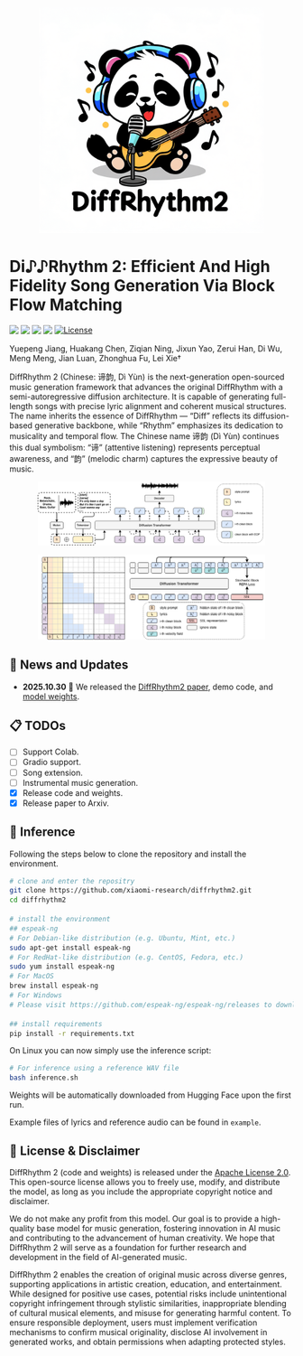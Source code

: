 <p align="center">
    <img src="src/diffrhythm2_logo.png" width="400"/>
<p>

<p align="center">
   <h1>Di♪♪Rhythm 2: Efficient And High Fidelity Song Generation Via Block Flow Matching</h1>
</p>

<div style='display:flex; gap: 0.25rem; '>
  <a href='https://arxiv.org/pdf/2510.22950'><img src='https://img.shields.io/badge/Paper-PDF-red'></a>
  <a href='https://aslp-lab.github.io/DiffRhythm2.github.io'><img src='https://img.shields.io/badge/Project-Demo-green'></a>
  <a href='https://huggingface.co/ASLP-lab/DiffRhythm2'><img src='https://img.shields.io/badge/%F0%9F%A4%97%20Hugging%20Face-Models-yellow'></a>
  <a href='https://huggingface.co/spaces/ASLP-lab/DiffRhythm2'><img src='https://img.shields.io/badge/%F0%9F%A4%97%20Hugging%20Face-Space-yellow'></a>
  <a href="https://github.com/xiaomi-research/diffrhythm2/blob/main/LICENSE"><img alt="License" src="https://img.shields.io/badge/License-Apache%202.0-blue?&color=blue"/></a>
</div>

Yuepeng Jiang, Huakang Chen, Ziqian Ning, Jixun Yao, Zerui Han, Di Wu, Meng Meng, Jian Luan, Zhonghua Fu, Lei Xie†

<!-- <p align="center">
  <b>DiffRhythm 2</b> &nbsp;&nbsp;|&nbsp;&nbsp;
  📑 <a href="https://arxiv.org/abs/2503.01183">Paper</a> &nbsp;&nbsp;|&nbsp;&nbsp;
  🎵 <a href="https://aslp-lab.github.io/DiffRhythm.github.io/">Demo</a>
</p> -->

DiffRhythm 2 (Chinese: 谛韵, Dì Yùn) is the next-generation open-sourced music generation framework that advances the original DiffRhythm with a semi-autoregressive diffusion architecture. It is capable of generating full-length songs with precise lyric alignment and coherent musical structures. The name inherits the essence of DiffRhythm — “Diff” reflects its diffusion-based generative backbone, while “Rhythm” emphasizes its dedication to musicality and temporal flow. The Chinese name 谛韵 (Dì Yùn) continues this dual symbolism: “谛” (attentive listening) represents perceptual awareness, and “韵” (melodic charm) captures the expressive beauty of music.

<p align="center">
    <img src="src/model2.png" width="80%"/>
<p>

<p align="center">
    <img src="src/model1.png" width="80%"/>
<p>

## 📢 News and Updates

* **2025.10.30** 🚀 We released the [DiffRhythm2 paper](https://arxiv.org/pdf/2510.22950), demo code, and [model weights](https://huggingface.co/ASLP-lab/DiffRhythm2).

## 📋 TODOs
- [ ] Support Colab.
- [ ] Gradio support.
- [ ] Song extension.
- [ ] Instrumental music generation.
- [x] Release code and weights.
- [x] Release paper to Arxiv.

## 🔨 Inference

Following the steps below to clone the repository and install the environment.

```bash 
# clone and enter the repositry
git clone https://github.com/xiaomi-research/diffrhythm2.git
cd diffrhythm2

# install the environment
## espeak-ng
# For Debian-like distribution (e.g. Ubuntu, Mint, etc.)
sudo apt-get install espeak-ng
# For RedHat-like distribution (e.g. CentOS, Fedora, etc.) 
sudo yum install espeak-ng
# For MacOS
brew install espeak-ng
# For Windows
# Please visit https://github.com/espeak-ng/espeak-ng/releases to download .msi installer

## install requirements
pip install -r requirements.txt
```

On Linux you can now simply use the inference script:
```bash
# For inference using a reference WAV file
bash inference.sh
```

Weights will be automatically downloaded from Hugging Face upon the first run.

Example files of lyrics and reference audio can be found in `example`. 


## 📜 License & Disclaimer

DiffRhythm 2 (code and weights) is released under the [Apache License 2.0](https://www.apache.org/licenses/LICENSE-2.0). This open-source license allows you to freely use, modify, and distribute the model, as long as you include the appropriate copyright notice and disclaimer.

We do not make any profit from this model. Our goal is to provide a high-quality base model for music generation, fostering innovation in AI music and contributing to the advancement of human creativity. We hope that DiffRhythm 2 will serve as a foundation for further research and development in the field of AI-generated music.

DiffRhythm 2 enables the creation of original music across diverse genres, supporting applications in artistic creation, education, and entertainment. While designed for positive use cases, potential risks include unintentional copyright infringement through stylistic similarities, inappropriate blending of cultural musical elements, and misuse for generating harmful content. To ensure responsible deployment, users must implement verification mechanisms to confirm musical originality, disclose AI involvement in generated works, and obtain permissions when adapting protected styles.
